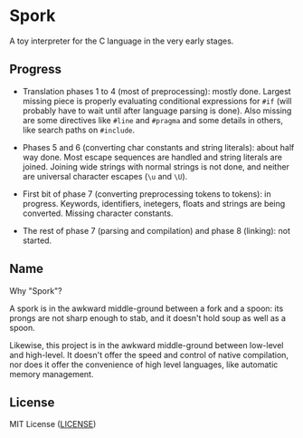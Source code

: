 # Spork

A toy interpreter for the C language in the very early stages.

## Progress

- Translation phases 1 to 4 (most of preprocessing): mostly
  done. Largest missing piece is properly evaluating conditional
  expressions for `#if` (will probably have to wait until after
  language parsing is done). Also missing are some directives like
  `#line` and `#pragma` and some details in others, like search paths
  on `#include`.

- Phases 5 and 6 (converting char constants and string literals):
  about half way done. Most escape sequences are handled and string
  literals are joined. Joining wide strings with normal strings is not
  done, and neither are universal character escapes (`\u` and `\U`).

- First bit of phase 7 (converting preprocessing tokens to tokens): in
  progress. Keywords, identifiers, inetegers, floats and strings are
  being converted. Missing character constants.

- The rest of phase 7 (parsing and compilation) and phase 8 (linking):
  not started.

## Name

Why "Spork"?

A spork is in the awkward middle-ground between a fork and a spoon:
its prongs are not sharp enough to stab, and it doesn't hold soup as
well as a spoon.

Likewise, this project is in the awkward middle-ground between
low-level and high-level. It doesn't offer the speed and control of
native compilation, nor does it offer the convenience of high level
languages, like automatic memory management.

## License

MIT License ([LICENSE](https://github.com/ricardo-massaro/spork/blob/master/LICENSE))
